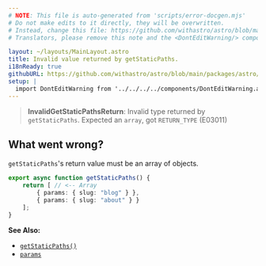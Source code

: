 ```yaml
---
# NOTE: This file is auto-generated from 'scripts/error-docgen.mjs'
# Do not make edits to it directly, they will be overwritten.
# Instead, change this file: https://github.com/withastro/astro/blob/main/packages/astro/src/core/errors/errors-data.ts
# Translators, please remove this note and the <DontEditWarning/> component.

layout: ~/layouts/MainLayout.astro
title: Invalid value returned by getStaticPaths.
i18nReady: true
githubURL: https://github.com/withastro/astro/blob/main/packages/astro/src/core/errors/errors-data.ts
setup: |
  import DontEditWarning from '../../../../components/DontEditWarning.astro';
---
```


<DontEditWarning />


> **InvalidGetStaticPathsReturn**: Invalid type returned by `getStaticPaths`. Expected an `array`, got `RETURN_TYPE` (E03011)

## What went wrong?
`getStaticPaths`'s return value must be an array of objects.

```ts title="pages/blog/[id].astro"
export async function getStaticPaths() {
	return [ // <-- Array
		{ params: { slug: "blog" } },
		{ params: { slug: "about" } }
	];
}
```

**See Also:**
-  [`getStaticPaths()`](/en/reference/api-reference/#getstaticpaths)
-  [`params`](/en/reference/api-reference/#params)


